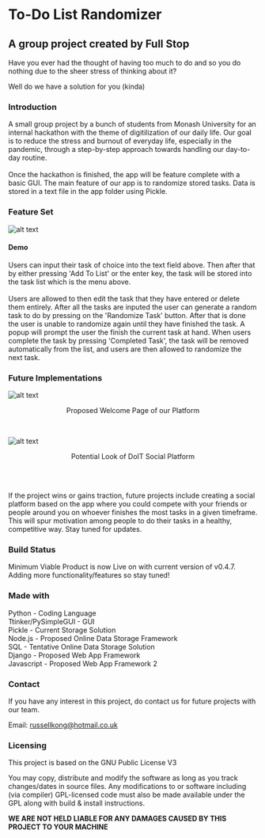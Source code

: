 # To-Do List Randomizer
## A group project created by Full Stop

Have you ever had the thought of having too much to do and so you do nothing due to the sheer stress of thinking about it?<br/>

Well do we have a solution for you (kinda)
### Introduction
A small group project by a bunch of students from Monash University for an internal hackathon with the theme of digitilization of our daily life.
Our goal is to reduce the stress and burnout of everyday life, especially in the pandemic, through a step-by-step approach towards handling our day-to-day routine. <br/><br>
Once the hackathon is finished, the app will be feature complete with a basic GUI. The main feature of our app is to randomize stored tasks. Data is stored in a text file in the app folder using Pickle.

### Feature Set
![alt text](https://user-images.githubusercontent.com/47515350/145440313-f58fe2f1-e7da-4ff5-abae-217b40a96503.png)<br>

#### Demo
Users can input their task of choice into the text field above. Then after that by either pressing 'Add To List' or the enter key, the task will be stored into the task list which is the menu above. <br><br>
Users are allowed to then edit the task that they have entered or delete them entirely. After all the tasks are inputed the user can generate a random task to do by pressing on the 'Randomize Task' button. After that is done the user is unable to randomize again until they have finished the task. A popup will prompt the user the finish the current task at hand. When users complete the task by pressing 'Completed Task', the task will be removed automatically from the list, and users are then allowed to randomize the next task.


### Future Implementations
![alt text](https://cdn.discordapp.com/attachments/914879984122859531/918526470949851146/Screenshot_2021-12-09_at_11.36.00_PM.png)
<p align= 'center'>Proposed Welcome Page of our Platform</p><br>

![alt text](https://user-images.githubusercontent.com/47515350/145441743-4468cf07-e09d-4623-9057-ca3a20cfbf37.png) <br>

<p align= 'center'>Potential Look of DoIT Social Platform</p><br><br>

If the project wins or gains traction, future projects include creating a social platform based on the app where you could compete with your friends or people around you on whoever finishes the most tasks in a given timeframe. This will spur motivation among people to do their tasks in a healthy, competitive way. Stay tuned for updates. <br>

### Build Status
Minimum Viable Product is now Live on with current version of v0.4.7. Adding more functionality/features so stay tuned!

### Made with
Python - Coding Language <br>
Ttinker/PySimpleGUI - GUI <br>
Pickle - Current Storage Solution <br>
Node.js - Proposed Online Data Storage Framework <br>
SQL - Tentative Online Data Storage Solution <br>
Django - Proposed Web App Framework <br>
Javascript - Proposed Web App Framework 2 <br>

### Contact
If you have any interest in this project, do contact us for future projects with our team. 

Email: russellkong@hotmail.co.uk

### Licensing
This project is based on the GNU Public License V3 <br>

You may copy, distribute and modify the software as long as you track changes/dates in source files. Any modifications to or software including (via compiler) GPL-licensed code must also be made available under the GPL along with build & install instructions. 

**WE ARE NOT HELD LIABLE FOR ANY DAMAGES CAUSED BY THIS PROJECT TO YOUR MACHINE**

